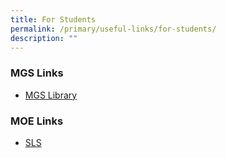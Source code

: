 ```yaml
---
title: For Students
permalink: /primary/useful-links/for-students/
description: ""
---
```


### MGS Links


* [MGS Library](https://schoolibrary.moe.edu.sg/methodistgirlspri/cgi-bin/spydus.exe/MSGTRN/WPAC/HOME)  

### MOE Links


* [SLS](https://vle.learning.moe.edu.sg/login)
